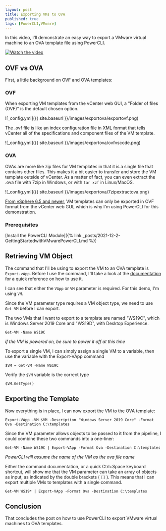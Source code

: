 ```yaml
---
layout: post
title: Exporting VMs to OVA
published: true
tags: [PowerCLI,VMware]
---
```


In this video, I'll demonstrate an easy way to export a VMware virtual machine to an OVA template file using PowerCLI.

[![Watch the video](https://img.youtube.com/vi/jqM3fNx0py0/hqdefault.jpg)](https://youtu.be/jqM3fNx0py0)

## OVF vs OVA

First, a little background on OVF and OVA templates:

### OVF

When exporting VM templates from the vCenter web GUI, a "Folder of files (OVF)" is the default chosen option.

![_config.yml]({{ site.baseurl }}/images/exportova/exportovf.png)

The .ovf file is like an index configuration file in XML format that tells vCenter all of the specifications and component files of the VM template.

![_config.yml]({{ site.baseurl }}/images/exportova/ovfvscode.png)

### OVA

OVAs are more like zip files for VM templates in that it is a single file that contains other files.
This makes it a bit easier to transfer and store the VM template outside of vCenter. As a matter of fact, you can even extract the .ova file with 7zip in Windows, or with `tar xzf` in Linux/MacOS.

![_config.yml]({{ site.baseurl }}/images/exportova/7zipextractova.png)

[From vSphere 6.5 and newer](https://docs.vmware.com/en/VMware-vSphere/7.0/com.vmware.vsphere.vm_admin.doc/GUID-AFEDC48B-C96F-4088-9C1F-4F0A30E965DE.html), VM templates can only be exported in OVF format from the vCenter web GUI, which is why I'm using PowerCLI for this demonstration.

### Prerequisites

[Install the PowerCLI Module]({% link _posts/2021-12-2-GettingStartedwithVMwarePowerCLI.md %})

## Retrieving VM Object

The command that I'll be using to export the VM to an OVA template is `Export-vApp`.
Before I use the command, I'll take a look at the [documentation](https://powercli-core.readthedocs.io/en/latest/cmd_export.html) for a quick reference on how to use it.

I can see that either the `VApp` or `VM` parameter is required. For this demo, I'm using `VM`.

Since the VM parameter type requires a VM object type, we need to use `Get-VM` before I can export.

The two VMs that I want to export to a template are named "WS19C", which is Windows Server 2019 Core and "WS19D", with Desktop Experience.

````posh
Get-VM -Name WS19C
````

*if the VM is powered on, be sure to power it off at this time*

To export a single VM, I can simply assign a single VM to a variable, then use the variable with the Export-VApp command

````posh
$VM = Get-VM -Name WS19C
````

Verify the `$VM` variable is the correct type

````posh
$VM.GetType()
````

## Exporting the Template

Now everything is in place, I can now export the VM to the OVA template:

````posh
Export-VApp -VM $VM -Description "Windows Server 2019 Core" -Format Ova -Destination C:\templates
````

Since the VM parameter allows objects to be passed to it from the pipeline, I could combine these two commands into a one-liner:

````posh
Get-VM -Name WS19C | Export-VApp -Format Ova -Destination C:\templates
````

*PowerCLI will assume the name of the VM as the ova file name*

Either the command documentation, or a quick Ctrl+Space keyboard shortcut, will show me that the VM parameter can take an array of objects as input, as indicated by the double brackets ( `[]` ).
This means that I can export multiple VMs to templates with a single command.

````posh
Get-VM WS19* | Export-VApp -Format Ova -Destination C:\templates
````

## Conclusion

That concludes the post on how to use PowerCLI to export VMware virtual machines to OVA templates.
